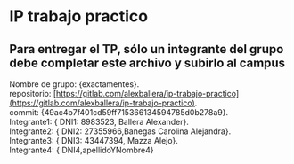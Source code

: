 # IP trabajo practico

## Para entregar el TP, sólo un integrante del grupo debe completar este archivo y subirlo al  campus

Nombre de grupo: {exactamentes}.  
repositorio: [https://gitlab.com/alexballera/ip-trabajo-practico](https://gitlab.com/alexballera/ip-trabajo-practico).  
commit: {49ac4b7f401cd59ff715366134594785d0b278a9}.  
Integrante1: { DNI1: 8983523, Ballera Alexander}.  
Integrante2: { DNI2: 27355966,Banegas Carolina Alejandra}.  
Integrante3: { DNI3: 43447394, Mazza Alejo}.  
Integrante4: { DNI4,apellidoYNombre4}
  
